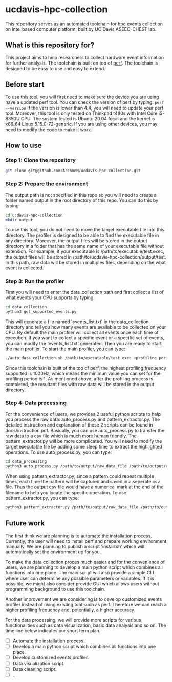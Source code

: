 # ucdavis-hpc-collection

This repository serves as an automated toolchain for hpc events collection on intel based computer platform, built by UC Davis ASEEC-CHEST lab.

## What is this repository for?

This project aims to help researchers to collect hardware event information for further analysis. The toolchain is built on top of [perf](https://perf.wiki.kernel.org/index.php/Main_Page). The toolchain is designed to be easy to use and easy to extend.

## Before start

To use this tool, you will first need to make sure the device you are using have a updated perf tool. You can check the version of perf by typing:
```perf --version```
If the version is lower than 4.4, you will need to update your perf tool.
Moreover, this tool is only tested on Thinkpad t480s with Intel Core i5-8350U CPU. The system tested is Ubuntu 20.04 focal and the kernel is x86_64 Linux 5.15.0-72-generic. If you are using other devices, you may need to modify the code to make it work.

## How to use

### Step 1: Clone the repository

```bash
git clone git@github.com:ArchonM/ucdavis-hpc-collection.git
```

### Step 2: Prepare the environment

The output path is not specified in this repo so you will need to create a folder named output in the root directory of this repo. You can do this by typing:

```bash
cd ucdavis-hpc-collection
mkdir output
```

To use this tool, you do not need to move the target executable file into this directory. The profiler is designed to be able to find the executable file in any directory. Moreover, the output files will be stored in the output directory in a folder that has the same name of your executable file without extension. For example, if your executable is /path/to/executable/test.exec, the output files will be stored in /path/to/ucdavis-hpc-collection/output/test. In this path, raw data will be stored in multiples files, depending on the what event is collected.

### Step 3: Run the profiler

First you will need to enter the data_collection path and first collect a list of what events your CPU supports by typing:

```bash
cd data_collection
python3 get_supported_events.py
```

This will generate a file named 'events_list.txt' in the data_collection directory and tell you how many events are available to be collected on your CPU. By default the main profiler will collect all events once each time of execution. If you want to collect a specific event or a specific set of events, you can modify the 'events_list.txt' generated. Then you are ready to start the main profiler. To start the main profiler, you can type:

```bash
./auto_data_collection.sh /path/to/executable/test.exec <profiling period in ms>
```

Since this toolchain is built of the top of perf, the highest profiling frequency supported is 1000Hz, which means the minimun value you can set for the profiling period is 1. As mentioned above, after the profiling process is completed, the resultant files with raw data will be stored in the output directory.

### Step 4: Data processing

For the convenience of users, we provides 2 useful python scripts to help you process the raw data: auto_process.py and pattern_extractor.py. The detailed instruction and explanation of these 2 scripts can be found in docs/instruction.pdf. Basically, you can use auto_process.py to transfer the raw data to a csv file which is much more human friendly. The pattern_extractor.py will be more complicated. You will need to modify the target executable file by adding some sleep time to extract the highlighted operations. To use auto_process.py, you can type:

```bash
cd data_processing
python3 auto_process.py /path/to/output/raw_data_file /path/to/output/csv_file
```

When using pattern_extractor.py, since a pattern could repeat multiple times, each time the pattern will be captured and saved in a seperate csv file. Thus the output csv file would have a numerical mark at the end of the filename to help you locate the specific operation. To use pattern_extractor.py, you can type:

```bash
python3 pattern_extractor.py /path/to/output/raw_data_file /path/to/output/csv_file
```

## Future work

The first think we are planning is to automate the installation process. Currently, the user will need to install perf and prepare working environment manually. We are planning to publish a script 'install.sh' which will automatically set the environment up for you.

To make the data collection proces much easier and for the convenience of users, we are planning to develop a main python script which combines all functions into one place. The main script will also provide a simple CLI where user can determine any possible parameters or variables. If it is possible, we might also consider provide GUI which allows users without programming background to use this toolchain.

Another improvement we are considering is to develop customized events profiler instead of using existing tool such as perf. Therefore we can reach a higher profiling frequency and, potentially, a higher accuracy.

For the data processing, we will provide more scripts for various functionalities such as data visualization, basic data analysis and so on. The time line below indicates our short term plan.

- [ ] Automate the installation process.
- [ ] Develop a main python script which combines all functions into one place.
- [ ] Develop customized events profiler.
- [ ] Data visualization script.
- [ ] Data cleaning script.
- [ ] ...
